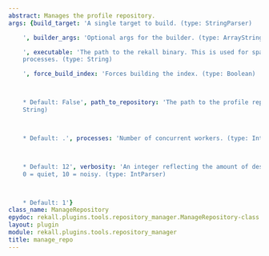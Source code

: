 ```yaml
---
abstract: Manages the profile repository.
args: {build_target: 'A single target to build. (type: StringParser)

    ', builder_args: 'Optional args for the builder. (type: ArrayStringParser)

    ', executable: 'The path to the rekall binary. This is used for spawning multiple
    processes. (type: String)

    ', force_build_index: 'Forces building the index. (type: Boolean)



    * Default: False', path_to_repository: 'The path to the profile repository (type:
    String)



    * Default: .', processes: 'Number of concurrent workers. (type: IntParser)



    * Default: 12', verbosity: 'An integer reflecting the amount of desired output:
    0 = quiet, 10 = noisy. (type: IntParser)



    * Default: 1'}
class_name: ManageRepository
epydoc: rekall.plugins.tools.repository_manager.ManageRepository-class.html
layout: plugin
module: rekall.plugins.tools.repository_manager
title: manage_repo
---
```

